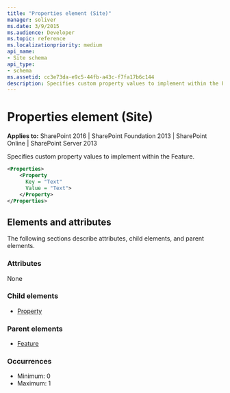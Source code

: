 ```yaml
---
title: "Properties element (Site)"
manager: soliver
ms.date: 3/9/2015
ms.audience: Developer
ms.topic: reference
ms.localizationpriority: medium
api_name:
- Site schema
api_type:
- schema
ms.assetid: cc3e73da-e9c5-44fb-a43c-f7fa17b6c144
description: Specifies custom property values to implement within the Feature.
---
```


# Properties element (Site)

**Applies to:** SharePoint 2016 | SharePoint Foundation 2013 | SharePoint Online | SharePoint Server 2013

Specifies custom property values to implement within the Feature.

```XML
<Properties>
    <Property
      Key = "Text"
      Value = "Text">
    </Property>
</Properties>
```

## Elements and attributes

The following sections describe attributes, child elements, and parent elements.

### Attributes

None

### Child elements

- [Property](property-element-sitefeature.md)

### Parent elements

- [Feature](feature-element-site.md)

### Occurrences

- Minimum: 0
- Maximum: 1

<br/>
